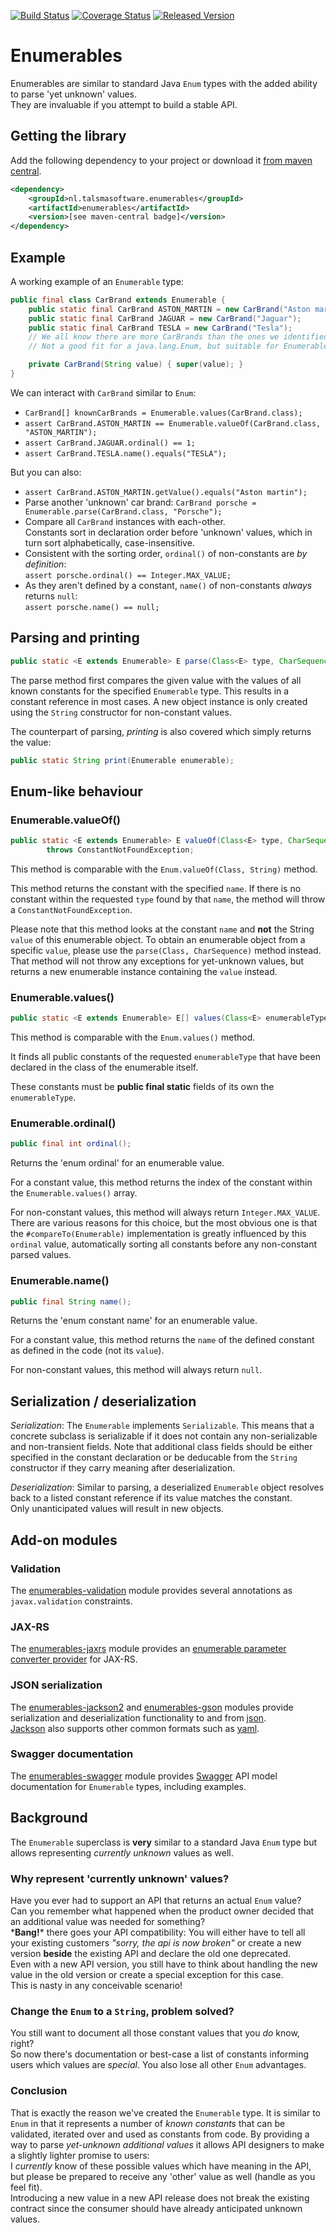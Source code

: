 [![Build Status][ci-img]][ci]
[![Coverage Status][coveralls-img]][coveralls]
[![Released Version][maven-img]][maven]

# Enumerables

Enumerables are similar to standard Java `Enum` types with the added ability 
to parse 'yet unknown' values.  
They are invaluable if you attempt to build a stable API.

## Getting the library

Add the following dependency to your project or download it 
[from maven central](http://repo1.maven.org/maven2/nl/talsmasoftware/enumerables/enumerables/).
```xml
<dependency>
    <groupId>nl.talsmasoftware.enumerables</groupId>
    <artifactId>enumerables</artifactId>
    <version>[see maven-central badge]</version>
</dependency>
```

## Example

A working example of an `Enumerable` type:

```java
public final class CarBrand extends Enumerable {
    public static final CarBrand ASTON_MARTIN = new CarBrand("Aston martin");
    public static final CarBrand JAGUAR = new CarBrand("Jaguar");
    public static final CarBrand TESLA = new CarBrand("Tesla");
    // We all know there are more CarBrands than the ones we identified here... 
    // Not a good fit for a java.lang.Enum, but suitable for Enumerable.

    private CarBrand(String value) { super(value); }
}
```

We can interact with `CarBrand` similar to `Enum`: 
 - `CarBrand[] knownCarBrands = Enumerable.values(CarBrand.class);`
 - `assert CarBrand.ASTON_MARTIN == Enumerable.valueOf(CarBrand.class, "ASTON_MARTIN");`
 - `assert CarBrand.JAGUAR.ordinal() == 1;`
 - `assert CarBrand.TESLA.name().equals("TESLA");`
 
But you can also:
 - `assert CarBrand.ASTON_MARTIN.getValue().equals("Aston martin");`
 - Parse another 'unknown' car brand: `CarBrand porsche = Enumerable.parse(CarBrand.class, "Porsche");`
 - Compare all `CarBrand` instances with each-other.  
   Constants sort in declaration order before 'unknown' values,
   which in turn sort alphabetically, case-insensitive.
 - Consistent with the sorting order, `ordinal()` of non-constants are _by definition_:  
   `assert porsche.ordinal() == Integer.MAX_VALUE;`
 - As they aren't defined by a constant, `name()` of non-constants _always_ returns `null`:  
   `assert porsche.name() == null;`

## Parsing and printing

```java
public static <E extends Enumerable> E parse(Class<E> type, CharSequence value);
```

The parse method first compares the given value with the values of all known constants 
for the specified `Enumerable` type. This results in a constant reference in most cases.
A new object instance is only created using the `String` constructor for non-constant values.

The counterpart of parsing, _printing_ is also covered which simply returns the value:

```java
public static String print(Enumerable enumerable);
```

## Enum-like behaviour

### Enumerable.valueOf()

```java
public static <E extends Enumerable> E valueOf(Class<E> type, CharSequence name)
        throws ConstantNotFoundException;
```

This method is comparable with the `Enum.valueOf(Class, String)` method.

This method returns the constant with the specified `name`.
If there is no constant within the requested `type` found by that `name`,
the method will throw a `ConstantNotFoundException`.

Please note that this method looks at the constant `name` and **not** the String `value` 
of this enumerable object. To obtain an enumerable object from a specific `value`, 
please use the `parse(Class, CharSequence)` method instead.
That method will not throw any exceptions for yet-unknown values, but returns a
new enumerable instance containing the `value` instead.

### Enumerable.values()

```java
public static <E extends Enumerable> E[] values(Class<E> enumerableType);
```

This method is comparable with the `Enum.values()` method.

It finds all public constants of the requested `enumerableType`
that have been declared in the class of the enumerable itself.

These constants must be **public final static** fields of its own the `enumerableType`.

### Enumerable.ordinal()

```java
public final int ordinal();
```

Returns the 'enum ordinal' for an enumerable value.

For a constant value, this method returns the index of the constant within the `Enumerable.values()` array.

For non-constant values, this method will always return `Integer.MAX_VALUE`.
There are various reasons for this choice, but the most obvious one is that the `#compareTo(Enumerable)`
implementation is greatly influenced by this `ordinal` value, 
automatically sorting all constants before any non-constant parsed values.

### Enumerable.name()

```java
public final String name();
```

Returns the 'enum constant name' for an enumerable value.

For a constant value, this method returns the `name` of the defined constant as defined in the code (not its `value`).

For non-constant values, this method will always return `null`.

## Serialization / deserialization

*Serialization*: The `Enumerable` implements `Serializable`. 
This means that a concrete subclass is serializable if it does not contain 
any non-serializable and non-transient fields. 
Note that additional class fields should be either specified in the 
constant declaration or be deducable from the `String` constructor 
if they carry meaning after deserialization.

*Deserialization*: Similar to parsing, a deserialized `Enumerable` object 
resolves back to a listed constant reference if its value matches the constant.  
Only unanticipated values will result in new objects.

## Add-on modules

### Validation

The [enumerables-validation](enumerables-validation) module provides several annotations as
`javax.validation` constraints.

### JAX-RS

The [enumerables-jaxrs](enumerables-jaxrs) module provides an 
[enumerable parameter converter provider](enumerables-jaxrs/src/main/java/nl/talsmasoftware/enumerables/jaxrs/EnumerableParamConverterProvider.java)
for JAX-RS.

### JSON serialization

The [enumerables-jackson2](enumerables-jackson2) and [enumerables-gson](enumerables-gson)
modules provide serialization and deserialization functionality to and from [json].  
[Jackson] also supports other common formats such as [yaml].

### Swagger documentation

The [enumerables-swagger](enumerables-swagger) module provides [Swagger] API model documentation
for `Enumerable` types, including examples.

## Background

The `Enumerable` superclass is **very** similar to a standard Java `Enum` type
but allows representing _currently unknown_ values as well.

### Why represent 'currently unknown' values?

Have you ever had to support an API that returns an actual `Enum` value?  
Can you remember what happened when the product owner decided that
an additional value was needed for something?  
\***Bang!**\* there goes your API compatibility: 
You will either have to tell all your existing customers _"sorry, the api is now broken"_ 
or create a new version **beside** the existing API and declare the old one deprecated.  
Even with a new API version, you still have to think about handling the new value in the old version
or create a special exception for this case.  
This is nasty in any conceivable scenario!  

### Change the `Enum` to a `String`, problem solved?  

You still want to document all those constant values that you _do_ know, right?  
So now there's documentation or best-case a list of constants informing users which values are _special_.
You also lose all other `Enum` advantages.

### Conclusion 

That is exactly the reason we've created the `Enumerable` type.
It is similar to `Enum` in that it represents a number of _known constants_ 
that can be validated, iterated over and used as constants from code.
By providing a way to parse  _yet-unknown additional values_ it allows API
designers to make a slightly lighter promise to users:  
I _currently_ know of these possible values which have meaning in the API,
but please be prepared to receive any 'other' value as well (handle as you feel fit).  
Introducing a new value in a new API release does not break the
existing contract since the consumer should have already anticipated unknown values.



[//]: # (This is a markdown comment.)
[//]: # (TODO: Build + document XML serialization)
[//]: # (TODO: Build + document Custom descriptions)


  [ci-img]: https://img.shields.io/travis/talsma-ict/enumerables/master.svg
  [ci]: https://travis-ci.org/talsma-ict/enumerables
  [maven-img]: https://img.shields.io/maven-central/v/nl.talsmasoftware.enumerables/enumerables.svg
  [maven]: http://search.maven.org/#search%7Cga%7C1%7Cg%3A%22nl.talsmasoftware.enumerables%22
  [coveralls-img]: https://coveralls.io/repos/github/talsma-ict/enumerables/badge.svg
  [coveralls]: https://coveralls.io/github/talsma-ict/enumerables

  [json]: https://www.w3schools.com/js/js_json_intro.asp
  [yaml]: http://yaml.org/
  [jackson]: https://github.com/FasterXML/jackson
  [swagger]: https://swagger.io/
